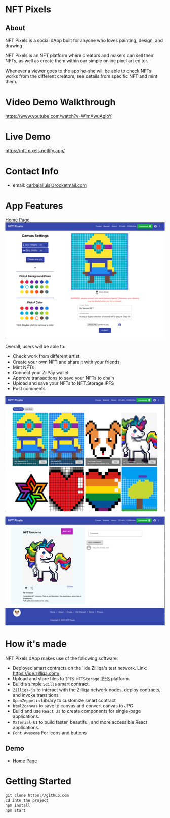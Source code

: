 # NFT Pixels

## About

NFT Pixels is a social dApp built for anyone who loves painting, design, and drawing.

NFT Pixels is an NFT platform where creators and makers can sell their NFTs, as well as create them within our simple online pixel art editor.

Whenever a viewer goes to the app he-she will be able to check NFTs works from the different creators, see details from specific NFT and mint them.

# Video Demo Walkthrough

https://www.youtube.com/watch?v=WimXwuAgioY

# Live Demo

https://nft-pixels.netlify.app/

# Contact Info
- email: carbajalluis@rocketmail.com

# App Features

[Home Page](https://6119c859fed150c8471f90fd/)
![Main Page](https://raw.githubusercontent.com/electrone901/NFT-Pixels/main/src/images/create.png)

Overall, users will be able to:

- Check work from different artist
- Create your own NFT and share it with your friends
- Mint NFTs
- Connect your ZilPay wallet
- Approve transactions to save your NFTs to chain
- Upload and save your NFTs to NFT.Storage IPFS
- Post comments

![Main Page](https://raw.githubusercontent.com/electrone901/NFT-Pixels/main/src/images/home.png)

![Main Page](https://raw.githubusercontent.com/electrone901/NFT-Pixels/main/src/images/details.png)

# How it's made

NFT Pixels dApp makes use of the following software:

- Deployed smart contracts on the `ide.Zilliqa's test network. Link: https://ide.zilliqa.com/
- Upload and store files to `IPFS NFTStorage` [IPFS](https://nft.storage/) platform.
- Build a simple `Scilla` smart contract.
- `Zilliqa-js` to interact with the Zilliqa network nodes, deploy contracts, and invoke transitions
- `OpenZeppelin` Library to customize smart contract
- `html2canvas` to save to canvas and convert canvas to JPG
- Build and use `React Js` to create components for single-page applications.
- `Material-UI` to build faster, beautiful, and more accessible React applications.
- `Font Awesome` For icons and buttons

## Demo

- [Home Page](https://priceless-darwin-eeb9c6.netlify.app/)

# Getting Started

```
git clone https://github.com
cd into the project
npm install
npm start
```
